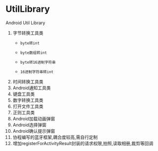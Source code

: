 # UtilLibrary
Android Util Library

1. 字节转换工具类
    *     byte转int
    *     byte数组转int
    *     byte转16进制字符串
    *     16进制字符串转int
2. 时间转换工具类
3. Android通知工具类
4. 键盘工具类
5. 数字转换工具类
6. 打开文件工具类
7. 正则工具类
8. Android加载动画弹窗
9. Android选择弹窗
10. Android确认提示弹窗
11. 协程编写的蓝牙框架,耦合度较高,需自行定制
12. 增加registerForActivityResult封装的请求权限,拍照,读取相册,裁剪等回调




